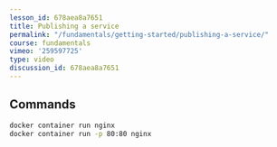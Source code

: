 ```yaml
---
lesson_id: 678aea8a7651
title: Publishing a service
permalink: "/fundamentals/getting-started/publishing-a-service/"
course: fundamentals
vimeo: '259597725'
type: video
discussion_id: 678aea8a7651
---
```


## Commands
```sh
docker container run nginx
docker container run -p 80:80 nginx
```
